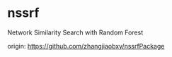 # nssrf

Network Similarity Search with Random Forest

origin: https://github.com/zhangjiaobxy/nssrfPackage
